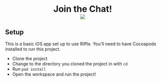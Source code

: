 <div align="center">
    <h1>Join the Chat!
    <br>
    <a href="http://slack.exis.io"><img src="http://slack.exis.io/badge.svg"></a>
    </h3>
</div>

## Setup

This is a basic iOS app set up to use Riffle. You'll need to have Cocoapods installed to run this project. 

- Clone the project
- Change to the directory you cloned the project in with `cd`
- Run `pod install`
- Open the workspace and run the project!